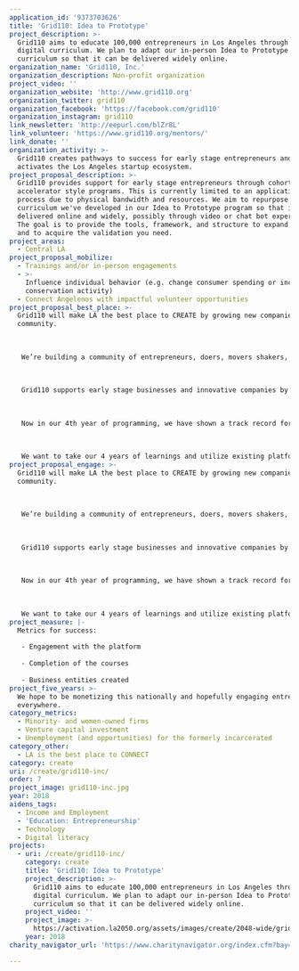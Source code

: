 ```yaml
---
application_id: '9373703626'
title: 'Grid110: Idea to Prototype'
project_description: >-
  Grid110 aims to educate 100,000 entrepreneurs in Los Angeles through free
  digital curriculum. We plan to adapt our in-person Idea to Prototype
  curriculum so that it can be delivered widely online.
organization_name: 'Grid110, Inc.'
organization_description: Non-profit organization
project_video: ''
organization_website: 'http://www.grid110.org'
organization_twitter: grid110
organization_facebook: 'https://facebook.com/grid110'
organization_instagram: grid110
link_newsletter: 'http://eepurl.com/blZr8L'
link_volunteer: 'https://www.grid110.org/mentors/'
link_donate: ''
organization_activity: >-
  Grid110 creates pathways to success for early stage entrepreneurs and
  activates the Los Angeles startup ecosystem.
project_proposal_description: >-
  Grid110 provides support for early stage entrepreneurs through cohort based,
  accelerator style programs. This is currently limited to an application
  process due to physical bandwidth and resources. We aim to repurpose the
  curriculum we've developed in our Idea to Prototype program so that it can be
  delivered online and widely, possibly through video or chat bot experience.
  The goal is to provide the tools, framework, and structure to expand an idea
  and to acquire the validation you need.
project_areas:
  - Central LA
project_proposal_mobilize:
  - Trainings and/or in-person engagements
  - >-
    Influence individual behavior (e.g. change consumer spending or increase
    conservation activity)
  - Connect Angelenos with impactful volunteer opportunities
project_proposal_best_place: >-
  Grid110 will make LA the best place to CREATE by growing new companies through
  community. 
   
   
   
   We’re building a community of entrepreneurs, doers, movers shakers, and business makers, and we’re currently stimulating the economy in Downtown LA by supporting the growth of startup companies, and ultimately creating jobs. 
   
   
   
   Grid110 supports early stage businesses and innovative companies by providing a free workspace, mentoring and access to resources. It’s our aim that startups participating in our program will be able to scale with a stable trajectory, thus stimulating economic development in LA. 
   
   
   
   Now in our 4th year of programming, we have shown a track record for supporting early stage entrepreneurs through critical challenges, who have gone on to create jobs, lease office space and scale their businesses. Creating jobs and keeping talent in LA is a hugely important byproduct of our programing, and major part of why we’re doing what we’re doing.
   
   
   
   We want to take our 4 years of learnings and utilize existing platforms that can enable us to adapt and deliver our curriculum to anyone, anywhere. We want to specifically focus marketing to underrepresented minority communities and social enterprises to provide access to education, tools and resources
project_proposal_engage: >-
  Grid110 will make LA the best place to CREATE by growing new companies through
  community. 
   
   
   
   We’re building a community of entrepreneurs, doers, movers shakers, and business makers, and we’re currently stimulating the economy in Downtown LA by supporting the growth of startup companies, and ultimately creating jobs. 
   
   
   
   Grid110 supports early stage businesses and innovative companies by providing a free workspace, mentoring and access to resources. It’s our aim that startups participating in our program will be able to scale with a stable trajectory, thus stimulating economic development in LA. 
   
   
   
   Now in our 4th year of programming, we have shown a track record for supporting early stage entrepreneurs through critical challenges, who have gone on to create jobs, lease office space and scale their businesses. Creating jobs and keeping talent in LA is a hugely important byproduct of our programing, and major part of why we’re doing what we’re doing.
   
   
   
   We want to take our 4 years of learnings and utilize existing platforms that can enable us to adapt and deliver our curriculum to anyone, anywhere. We want to specifically focus marketing to underrepresented minority communities and social enterprises to provide access to education, tools and resources
project_measure: |-
  Metrics for success:
   
   - Engagement with the platform
   
   - Completion of the courses
   
   - Business entities created
project_five_years: >-
  We hope to be monetizing this nationally and hopefully engaging entrepreneurs
  everywhere.
category_metrics:
  - Minority- and women-owned firms
  - Venture capital investment
  - Unemployment (and opportunities) for the formerly incarcerated
category_other:
  - LA is the best place to CONNECT
category: create
uri: /create/grid110-inc/
order: 7
project_image: grid110-inc.jpg
year: 2018
aidens_tags:
  - Income and Employment
  - 'Education: Entrepreneurship'
  - Technology
  - Digital literacy
projects:
  - uri: /create/grid110-inc/
    category: create
    title: 'Grid110: Idea to Prototype'
    project_description: >-
      Grid110 aims to educate 100,000 entrepreneurs in Los Angeles through free
      digital curriculum. We plan to adapt our in-person Idea to Prototype
      curriculum so that it can be delivered widely online.
    project_video: ''
    project_image: >-
      https://activation.la2050.org/assets/images/create/2048-wide/grid110-inc.jpg
    year: 2018
charity_navigator_url: 'https://www.charitynavigator.org/index.cfm?bay=search.profile&ein=474318779'

---
```

